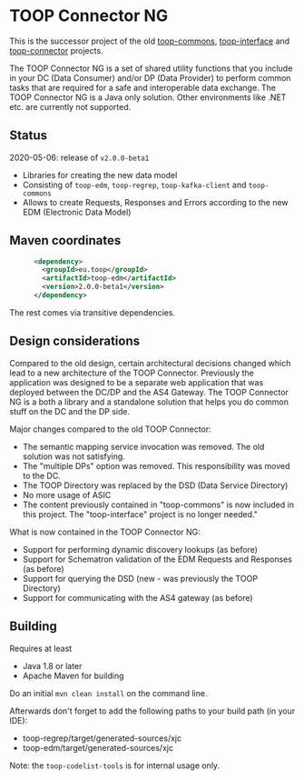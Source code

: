 # TOOP Connector NG

This is the successor project of the old [toop-commons](https://github.com/TOOP4EU/toop-commons), [toop-interface](https://github.com/TOOP4EU/toop-interface) and [toop-connector](https://github.com/TOOP4EU/toop-connector) projects.

The TOOP Connector NG is a set of shared utility functions that you include in your DC (Data Consumer) and/or DP (Data Provider) to perform common tasks that are required for a safe and interoperable data exchange.
The TOOP Connector NG is a Java only solution. Other environments like .NET etc. are currently not supported.

## Status

2020-05-06: release of `v2.0.0-beta1`
* Libraries for creating the new data model
* Consisting of `toop-edm`, `toop-regrep`, `toop-kafka-client` and `toop-commons`
* Allows to create Requests, Responses and Errors according to the new EDM (Electronic Data Model)

## Maven coordinates

```xml
      <dependency>
        <groupId>eu.toop</groupId>
        <artifactId>toop-edm</artifactId>
        <version>2.0.0-beta1</version>
      </dependency>
```

The rest comes via transitive dependencies.

## Design considerations

Compared to the old design, certain architectural decisions changed which lead to a new architecture of the TOOP Connector.
Previously the application was designed to be a separate web application that was deployed between the DC/DP and the AS4 Gateway.
The TOOP Connector NG is a both a library and a standalone solution that helps you do common stuff on the DC and the DP side.

Major changes compared to the old TOOP Connector:
* The semantic mapping service invocation was removed. The old solution was not satisfying.
* The "multiple DPs" option was removed. This responsibility was moved to the DC.
* The TOOP Directory was replaced by the DSD (Data Service Directory)
* No more usage of ASIC
* The content previously contained in "toop-commons" is now included in this project. The "toop-interface" project is no longer needed."

What is now contained in the TOOP Connector NG:
* Support for performing dynamic discovery lookups (as before)
* Support for Schematron validation of the EDM Requests and Responses (as before)
* Support for querying the DSD (new - was previously the TOOP Directory)
* Support for communicating with the AS4 gateway (as before)

## Building

Requires at least

* Java 1.8 or later
* Apache Maven for building

Do an initial `mvn clean install` on the command line.

Afterwards don't forget to add the following paths to your build path (in your IDE):

* toop-regrep/target/generated-sources/xjc
* toop-edm/target/generated-sources/xjc


Note: the `toop-codelist-tools` is for internal usage only.
